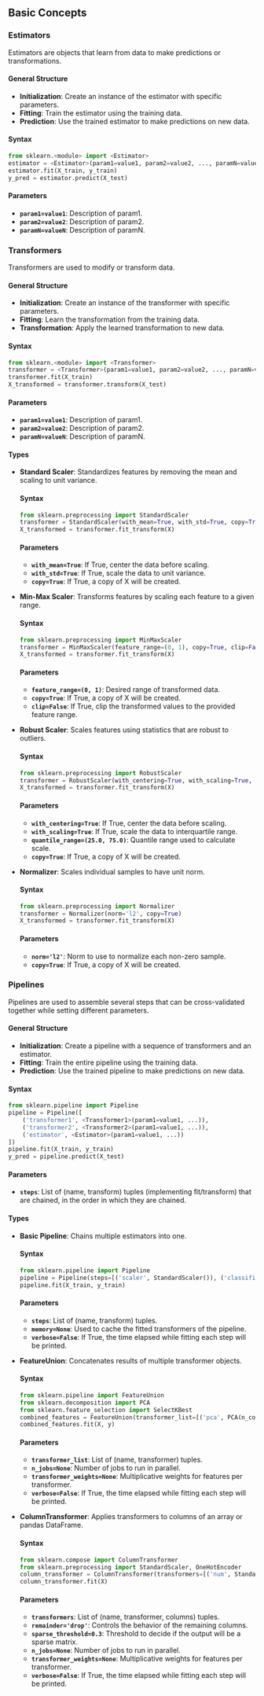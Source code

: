 ## Basic Concepts

### Estimators
Estimators are objects that learn from data to make predictions or transformations.

#### General Structure

- **Initialization**: Create an instance of the estimator with specific parameters.
- **Fitting**: Train the estimator using the training data.
- **Prediction**: Use the trained estimator to make predictions on new data.

#### Syntax

```python
from sklearn.<module> import <Estimator>
estimator = <Estimator>(param1=value1, param2=value2, ..., paramN=valueN)
estimator.fit(X_train, y_train)
y_pred = estimator.predict(X_test)
```

#### Parameters
- **`param1=value1`**: Description of param1.
- **`param2=value2`**: Description of param2.
- **`paramN=valueN`**: Description of paramN.



### Transformers
Transformers are used to modify or transform data.

#### General Structure

- **Initialization**: Create an instance of the transformer with specific parameters.
- **Fitting**: Learn the transformation from the training data.
- **Transformation**: Apply the learned transformation to new data.

#### Syntax

```python
from sklearn.<module> import <Transformer>
transformer = <Transformer>(param1=value1, param2=value2, ..., paramN=valueN)
transformer.fit(X_train)
X_transformed = transformer.transform(X_test)
```

#### Parameters
- **`param1=value1`**: Description of param1.
- **`param2=value2`**: Description of param2.
- **`paramN=valueN`**: Description of paramN.


#### Types

- **Standard Scaler**: Standardizes features by removing the mean and scaling to unit variance.

  #### Syntax

  ```python
  from sklearn.preprocessing import StandardScaler
  transformer = StandardScaler(with_mean=True, with_std=True, copy=True)
  X_transformed = transformer.fit_transform(X)
  ```

  #### Parameters
  - **`with_mean=True`**: If True, center the data before scaling.
  - **`with_std=True`**: If True, scale the data to unit variance.
  - **`copy=True`**: If True, a copy of X will be created.

- **Min-Max Scaler**: Transforms features by scaling each feature to a given range.

  #### Syntax

  ```python
  from sklearn.preprocessing import MinMaxScaler
  transformer = MinMaxScaler(feature_range=(0, 1), copy=True, clip=False)
  X_transformed = transformer.fit_transform(X)
  ```

  #### Parameters
  - **`feature_range=(0, 1)`**: Desired range of transformed data.
  - **`copy=True`**: If True, a copy of X will be created.
  - **`clip=False`**: If True, clip the transformed values to the provided feature range.

- **Robust Scaler**: Scales features using statistics that are robust to outliers.

  #### Syntax

  ```python
  from sklearn.preprocessing import RobustScaler
  transformer = RobustScaler(with_centering=True, with_scaling=True, quantile_range=(25.0, 75.0), copy=True)
  X_transformed = transformer.fit_transform(X)
  ```

  #### Parameters
  - **`with_centering=True`**: If True, center the data before scaling.
  - **`with_scaling=True`**: If True, scale the data to interquartile range.
  - **`quantile_range=(25.0, 75.0)`**: Quantile range used to calculate scale.
  - **`copy=True`**: If True, a copy of X will be created.

- **Normalizer**: Scales individual samples to have unit norm.

  #### Syntax

  ```python
  from sklearn.preprocessing import Normalizer
  transformer = Normalizer(norm='l2', copy=True)
  X_transformed = transformer.fit_transform(X)
  ```

  #### Parameters
  - **`norm='l2'`**: Norm to use to normalize each non-zero sample.
  - **`copy=True`**: If True, a copy of X will be created.

### Pipelines
Pipelines are used to assemble several steps that can be cross-validated together while setting different parameters.

#### General Structure

- **Initialization**: Create a pipeline with a sequence of transformers and an estimator.
- **Fitting**: Train the entire pipeline using the training data.
- **Prediction**: Use the trained pipeline to make predictions on new data.

#### Syntax

```python
from sklearn.pipeline import Pipeline
pipeline = Pipeline([
    ('transformer1', <Transformer1>(param1=value1, ...)),
    ('transformer2', <Transformer2>(param1=value1, ...)),
    ('estimator', <Estimator>(param1=value1, ...))
])
pipeline.fit(X_train, y_train)
y_pred = pipeline.predict(X_test)
```

#### Parameters
- **`steps`**: List of (name, transform) tuples (implementing fit/transform) that are chained, in the order in which they are chained.

#### Types

- **Basic Pipeline**: Chains multiple estimators into one.

  #### Syntax

  ```python
  from sklearn.pipeline import Pipeline
  pipeline = Pipeline(steps=[('scaler', StandardScaler()), ('classifier', LogisticRegression())], memory=None, verbose=False)
  pipeline.fit(X_train, y_train)
  ```

  #### Parameters
  - **`steps`**: List of (name, transform) tuples.
  - **`memory=None`**: Used to cache the fitted transformers of the pipeline.
  - **`verbose=False`**: If True, the time elapsed while fitting each step will be printed.

- **FeatureUnion**: Concatenates results of multiple transformer objects.

  #### Syntax

  ```python
  from sklearn.pipeline import FeatureUnion
  from sklearn.decomposition import PCA
  from sklearn.feature_selection import SelectKBest
  combined_features = FeatureUnion(transformer_list=[('pca', PCA(n_components=2)), ('kbest', SelectKBest(k=1))], n_jobs=None, transformer_weights=None, verbose=False)
  combined_features.fit(X, y)
  ```

  #### Parameters
  - **`transformer_list`**: List of (name, transformer) tuples.
  - **`n_jobs=None`**: Number of jobs to run in parallel.
  - **`transformer_weights=None`**: Multiplicative weights for features per transformer.
  - **`verbose=False`**: If True, the time elapsed while fitting each step will be printed.

- **ColumnTransformer**: Applies transformers to columns of an array or pandas DataFrame.

  #### Syntax

  ```python
  from sklearn.compose import ColumnTransformer
  from sklearn.preprocessing import StandardScaler, OneHotEncoder
  column_transformer = ColumnTransformer(transformers=[('num', StandardScaler(), ['age', 'income']), ('cat', OneHotEncoder(), ['gender', 'occupation'])], remainder='drop', sparse_threshold=0.3, n_jobs=None, transformer_weights=None, verbose=False)
  column_transformer.fit(X)
  ```

  #### Parameters
  - **`transformers`**: List of (name, transformer, columns) tuples.
  - **`remainder='drop'`**: Controls the behavior of the remaining columns.
  - **`sparse_threshold=0.3`**: Threshold to decide if the output will be a sparse matrix.
  - **`n_jobs=None`**: Number of jobs to run in parallel.
  - **`transformer_weights=None`**: Multiplicative weights for features per transformer.
  - **`verbose=False`**: If True, the time elapsed while fitting each step will be printed.
